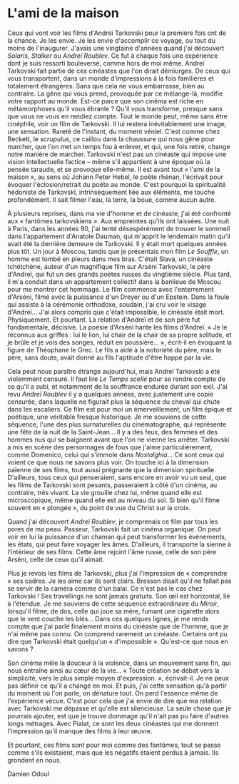 # L'ami de la maison

Ceux qui vont voir les films d'Andreï Tarkovski pour la première fois ont de la chance. Je les envie. Je les envie d'accomplir ce voyage, ou tout du moins de l'inaugurer. J'avais une vingtaine d'années quand j'ai découvert _Solaris_, _Stalker_ ou _Andreï Roublev_. Ce fut à chaque fois une expérience dont je suis ressorti bouleversé, comme hors de moi même. Andreï Tarkovski fait partie de ces cinéastes que l'on dirait démiurges. De ceux qui vous transportent, dans un monde d'impressions à la fois familières et totalement étrangères. Sans que cela ne vous embarrasse, bien au contraire. La gêne qui vous prend, provoquée par ce mélange-là, modifie votre rapport au monde. Est-ce parce que son cinéma est riche en métamorphoses qu'il vous ébranle ? Qu'il vous transforme, presque sans que vous ne vous en rendiez compte. Tout le monde peut, même sans être cinéphile, voir un film de Tarkovski. Il lui restera inévitablement une image, une sensation. Rareté de l'instant, du moment véniel. C'est comme chez Beckett, le _scrupulus_, ce caillou dans la chaussure qui nous gêne pour marcher, que l'on met un temps fou à enlever, et qui, une fois retiré, change notre manière de marcher. Tarkovski n'est pas un cinéaste qui impose une vision intellectuelle factice – même s'il appartient à une époque où la pensée taraude, et se provoque elle-même. Il est avant tout « l'ami de la maison », au sens où Johann Peter Hebel, le poète rhénan, l'écrivait pour évoquer l'éclosion/retrait du poète au monde. C'est pourquoi la spiritualité hédoniste de Tarkovski, intrinsèquement liée aux éléments, me touche profondément. Il sait filmer l'eau, la terre, la boue, comme aucun autre.

À plusieurs reprises, dans ma vie d'homme et de cinéaste, j'ai été confronté aux « fantômes tarkovskiens ». Aux empreintes qu'ils ont laissées. Une nuit à Paris, dans les années 90, j'ai tenté désespérément de trouver le sommeil dans l'appartement d'Anatole Dauman, qui m'apprit le lendemain matin qu'il avait été la dernière demeure de Tarkovski. Il y était mort quelques années plus tôt. Un jour à Moscou, tandis que je présentais mon film _Le Souffle_, un homme est tombé en pleurs dans mes bras. C'était Slava, un cinéaste tchétchène, auteur d'un magnifique film sur Arséni Tarkovski, le père d'Andreï, qui fut un des grands poètes russes du vingtième siècle. Plus tard, il m'a conduit dans un appartement collectif dans la banlieue de Moscou pour me montrer cet hommage. Le film commence avec l'enterrement d'Arséni, filmé avec la puissance d'un Dreyer ou d'un Epstein. Dans la foule qui assiste à la cérémonie orthodoxe, soudain, j'ai cru voir le visage d'Andreï... J'ai alors compris que c'était impossible, le cinéaste était mort. Physiquement. Et pourtant. La relation d'Andreï et de son père fut fondamentale, décisive. La poésie d'Arséni hante les films d'Andreï. « Je le reconnus aux griffes : lui le lion, lui chair de la chair de sa propre solitude, et je brûle et je vois des songes, réduit en poussière... », écrit-il en évoquant la figure de Théophane le Grec. Le fils a aidé à la notoriété du père, mais le père, sans doute, avait donné au fils l'aptitude d'être happé par la vie.

Cela peut nous paraître étrange aujourd'hui, mais Andreï Tarkovski a été violemment censuré. Il faut lire _Le Temps scellé_ pour se rendre compte de ce qu'il a subi, et notamment de la souffrance endurée durant son exil. J'ai revu _Andreï Roublev_ il y a quelques années, avec justement une copie censurée, dans laquelle ne figurait plus la séquence du cheval qui chute dans les escaliers. Ce film est pour moi un émerveillement, un film épique et poétique, une véritable fresque historique. Je me souviens de cette séquence, l'une des plus surnaturelles du cinématographe, qui représente une fête de la nuit de la Saint-Jean... Il y a des feux, des femmes et des hommes nus qui se baignent avant que l'on ne vienne les arrêter. Tarkovski a mis en scène des personnages de fous que j'aime particulièrement, comme Domenico, celui qui s'immole dans _Nostalghia_... Ce sont ceux qui voient ce que nous ne savons plus voir. On touche ici à la dimension païenne de ses films, tout aussi prégnante que la dimension spirituelle. D'ailleurs, tous ceux qui penseraient, sans encore en avoir vu un seul, que les films de Tarkovski sont pesants, passeraient à côté d'un cinéma, au contraire, très vivant. La vie grouille chez lui, même quand elle est microscopique, même quand elle est au niveau du sol. Si bien qu'il filme souvent en « plongée », du point de vue du Christ sur la croix.

Quand j'ai découvert _Andreï Roublev_, je comprenais ce film par tous les pores de ma peau. Passeur, Tarkovski fait un cinéma organique. On peut voir en lui la puissance d'un chaman qui peut transformer les événements, les états, qui peut faire voyager les âmes. D'ailleurs, il transporte la sienne à l'intérieur de ses films. Cette âme rejoint l'âme russe, celle de son père Arséni, celle de ceux qu'il aimait.

Plus je revois les films de Tarkovski, plus j'ai l'impression de « comprendre » ses cadres. Je les aime car ils sont clairs. Bresson disait qu'il ne fallait pas se servir de la caméra comme d'un balai. Ce n'est pas le cas chez Tarkovski ! Ses travellings ne sont jamais gratuits. Son œil est horizontal, lié à l'étendue. Je me souviens de cette séquence extraordinaire du _Miroir_, lorsqu'il filme, de dos, celle qui joue sa mère, fumant une cigarette alors que le vent couche les blés... Dans ces quelques lignes, je me rends compte que j'ai parlé finalement moins du cinéaste que de l'homme, que je n'ai même pas connu. On comprend rarement un cinéaste. Certains ont pu dire que Tarkovski était quelqu'un « d'impossible ». Qu'est-ce que nous en savons ?

Son cinéma mêle la douceur à la violence, dans un mouvement sans fin, qui nous entraîne ainsi au cœur de la vie... « Toute création se débat vers la simplicité, vers le plus simple moyen d'expression. », écrivait-il. Je ne peux pas définir ce qu'il a changé en moi. Et puis, j'ai cette sensation qu'à partir du moment où l'on parle, on dénature tout. On perd l'essence même de l'expérience vécue. C'est pour cela que j'ai envie de dire que ma relation avec Tarkovski me dépasse et qu'elle est silencieuse. La seule chose que je pourrais ajouter, est que je trouve dommage qu'il n'ait pas pu faire d'autres longs métrages. Avec Pialat, ce sont les deux cinéastes qui me donnent l'impression qu'il manque des films à leur œuvre.

Et pourtant, ces films sont pour moi comme des fantômes, tout se passe comme s'ils existaient, mais que les négatifs étaient perdus à jamais. Ils grondent en nous.

Damien Odoul

